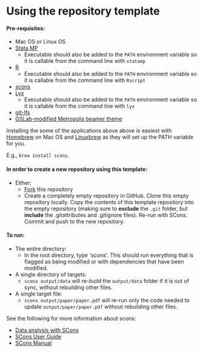 Using the repository template
=============================



#### Pre-requisites:
 - Mac OS or Linux OS
 - [Stata MP](http://www.stata.com/statamp/)
    - Executable should also be added to the `PATH` environment variable so it is callable from the command line with `statamp`
 - [R](https://www.r-project.org/)
    - Executable should also be added to the `PATH` environment variable so it is callable from the command line with `Rscript`
 - [scons](http://scons.org/) 
 - [Lyx](https://www.lyx.org/)
    - Executable should also be added to the `PATH` environment variable so it is callable from the command line with `lyx`
 - [git-lfs](https://git-lfs.github.com/)
 - [GSLab-modified Metropolis beamer theme](https://github.com/gslab-econ/gslab_latex)

 Installing the some of the applications above above is easiest with [Homebrew](http://brew.sh/) on Mac OS and [Linuxbrew](http://linuxbrew.sh/) as they will set up the PATH variable for you.
 
 E.g., `brew install scons`.

#### In order to create a new repository using this template:

 - Either:
    - [Fork](https://help.github.com/articles/fork-a-repo/) this repository
    - Create a completely empty repository in GitHub. Clone this empty repository locally. Copy the contents of this template repository into the empty repository (making sure to __exclude__ the `.git` folder, but __include__ the .gitattributes and .gitignore files). Re-run with SCons. Commit and push to the new repository.

#### To run:
 - The entire directory:
    - In the root directory, type 'scons'. This should run everything that is flagged as being modified or with dependencies that have been modified.
 - A single directory of targets:
    - `scons output/data` will re-build the `output/data` folder if it is out of sync, without rebuilding other files.
 - A single target file:
    - `scons output/paper/paper.pdf` will re-run only the code needed to update `output/paper/paper.pdf` without rebuilding other files.


See the following for more information about scons:
  *  [Data analysis with SCons](http://zacharytessler.com/2015/03/05/data-workflows-with-scons/)
  *  [SCons User Guide](http://scons.org/doc/production/PDF/scons-user.pdf)
  *  [SCons Manual](http://scons.org/doc/production/PDF/scons-man.pdf)
